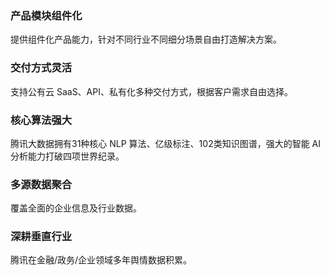 ### 产品模块组件化
提供组件化产品能力，针对不同行业不同细分场景自由打造解决方案。

### 交付方式灵活
支持公有云 SaaS、API、私有化多种交付方式，根据客户需求自由选择。

### 核心算法强大
腾讯大数据拥有31种核心 NLP 算法、亿级标注、102类知识图谱，强大的智能 AI 分析能力打破四项世界纪录。

### 多源数据聚合
覆盖全面的企业信息及行业数据。

### 深耕垂直行业
腾讯在金融/政务/企业领域多年舆情数据积累。
